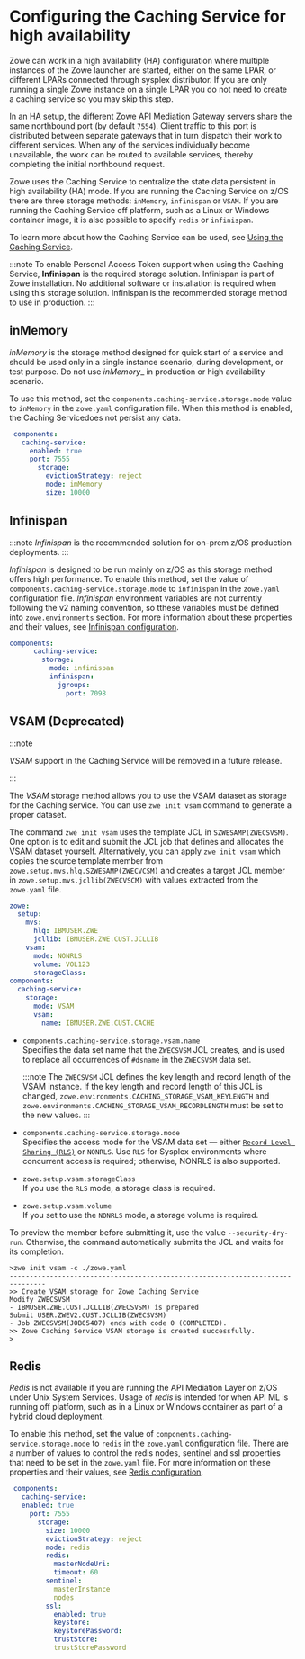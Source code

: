 # Configuring the Caching Service for high availability

Zowe can work in a high availability (HA) configuration where multiple instances of the Zowe launcher are started, either on the same LPAR, or different LPARs connected through sysplex distributor. If you are only running a single Zowe instance on a single LPAR you do not need to create a caching service so you may skip this step.  

In an HA setup, the different Zowe API Mediation Gateway servers share the same northbound port (by default `7554`). Client traffic to this port is distributed between separate gateways that in turn dispatch their work to different services. When any of the services individually become unavailable, the work can be routed to available services, thereby completing the initial northbound request.  

Zowe uses the Caching Service to centralize the state data persistent in high availability (HA) mode. If you are running the Caching Service on z/OS there are three storage methods: `inMemory`, `infinispan` or `VSAM`. If you are running the Caching Service off platform, such as a Linux or Windows container image, it is also possible to specify `redis` or `infinispan`.  

To learn more about how the Caching Service can be used, see [Using the Caching Service](../user-guide/api-mediation/api-mediation-caching-service.md).

:::note
To enable Personal Access Token support when using the Caching Service, **Infinispan** is the required storage solution. Infinispan is part of Zowe installation. No additional software or installation is required when using this storage solution. Infinispan is the recommended storage method to use in production.
:::

## inMemory

   _inMemory_ is the storage method designed for quick start of a service and should be used only in a single instance scenario, during development, or test purpose. Do not use _inMemory__ in production or high availability scenario.
  
   To use this method, set the `components.caching-service.storage.mode` value to `inMemory` in the `zowe.yaml` configuration file. When this method is enabled, the Caching Servicedoes not persist any data.  

   ``` yaml
    components:
      caching-service:
        enabled: true
        port: 7555
          storage:
            evictionStrategy: reject
            mode: imMemory
            size: 10000
   ```

## Infinispan

  :::note
  _Infinispan_ is the recommended solution for on-prem z/OS production deployments.
  :::

  _Infinispan_ is designed to be run mainly on z/OS as this storage method offers high performance. To enable this method, set the value of `components.caching-service.storage.mode` to `infinispan` in the `zowe.yaml` configuration file.
  _Infinispan_ environment variables are not currently following the v2 naming convention, so tthese variables must be defined into `zowe.environments` section.  For more information about these properties and their values, see [Infinispan configuration](../extend/extend-apiml/api-mediation-infinispan.md#infinispan-configuration).

  ``` yaml
  components:
        caching-service:
          storage:
            mode: infinispan
            infinispan: 
              jgroups:
                port: 7098
  ```

## VSAM (Deprecated)

  :::note

  _VSAM_ support in the Caching Service will be removed in a future release.

  :::

  The _VSAM_ storage method allows you to use the VSAM dataset as storage for the Caching service. You can use `zwe init vsam` command to generate a proper dataset.

  The command `zwe init vsam` uses the template JCL in `SZWESAMP(ZWECSVSM)`.  One option is to edit and submit the JCL job that defines and allocates the VSAM dataset yourself. Alternatively, you can apply `zwe init vsam` which copies the source template member from `zowe.setup.mvs.hlq.SZWESAMP(ZWECVCSM)` and creates a target JCL member in `zowe.setup.mvs.jcllib(ZWECVSCM)` with values extracted from the `zowe.yaml` file.  
  
  ```yaml
  zowe:
    setup:
      mvs:
        hlq: IBMUSER.ZWE
        jcllib: IBMUSER.ZWE.CUST.JCLLIB
      vsam:
        mode: NONRLS
        volume: VOL123
        storageClass:
  components:
    caching-service:
      storage:
        mode: VSAM
        vsam:
          name: IBMUSER.ZWE.CUST.CACHE
  ```

  - `components.caching-service.storage.vsam.name`  
  Specifies the data set name that the `ZWECSVSM` JCL creates, and is used to replace all occurrences of `#dsname` in the `ZWECSVSM` data set.

    :::note
    The `ZWECSVSM` JCL defines the key length and record length of the VSAM instance. If the key length and record length of this JCL is changed,
    `zowe.environments.CACHING_STORAGE_VSAM_KEYLENGTH` and `zowe.environments.CACHING_STORAGE_VSAM_RECORDLENGTH` must be set to the new values.
    :::

  - `components.caching-service.storage.mode`  
  Specifies the access mode for the VSAM data set — either [`Record Level Sharing (RLS)`](https://www.ibm.com/support/pages/vsam-record-level-sharing-rls-overview)
 or `NONRLS`. Use `RLS` for Sysplex environments where concurrent access is required; otherwise, NONRLS is also supported.

  - `zowe.setup.vsam.storageClass`  
  If you use the `RLS` mode, a storage class is required.

  - `zowe.setup.vsam.volume`  
  If you set to use the `NONRLS` mode, a storage volume is required.

  To preview the member before submitting it, use the value `--security-dry-run`.  Otherwise, the command automatically submits the JCL and waits for its completion.

  ```plaintext
  >zwe init vsam -c ./zowe.yaml
  -------------------------------------------------------------------------------
  >> Create VSAM storage for Zowe Caching Service
  Modify ZWECSVSM
  - IBMUSER.ZWE.CUST.JCLLIB(ZWECSVSM) is prepared
  Submit USER.ZWEV2.CUST.JCLLIB(ZWECSVSM)
  - Job ZWECSVSM(JOB05407) ends with code 0 (COMPLETED).
  >> Zowe Caching Service VSAM storage is created successfully.
  >
  ```

## Redis

   _Redis_ is not available if you are running the API Mediation Layer on z/OS under Unix System Services. Usage of _redis_ is intended for when API ML is running off platform, such as in a Linux or Windows container as part of a hybrid cloud deployment.

   To enable this method, set the value of `components.caching-service.storage.mode` to `redis` in the `zowe.yaml` configuration file.  There are a number of values to control the redis nodes, sentinel and ssl properties that need to be set in the `zowe.yaml` file.  For more information on these properties and their values, see [Redis configuration](../extend/extend-apiml/api-mediation-redis.md#redis-configuration).  

   ```yaml
    components:
      caching-service:
      enabled: true
        port: 7555
          storage:
            size: 10000
            evictionStrategy: reject
            mode: redis
            redis:
              masterNodeUri: 
              timeout: 60
            sentinel:
              masterInstance
              nodes
            ssl:
              enabled: true
              keystore:
              keystorePassword:
              trustStore:
              trustStorePassword
   ```
